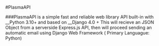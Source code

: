#PlasmaAPI

###PlasmaAPI is a simple fast and reliable web library API built-in with __Python 3.10+ and based on __Django 4.0 +
This will recieve an JSON Object from a serverside Express.js API, then will proceed sending an automatic email using Django Web Framework ( Primary Languague: Python)
